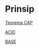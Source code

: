 # Prinsip

[Teorema CAP](Prinsip%2061e0da6790d24c5da64e79a059143d1b/Teorema%20CAP%20be4822e67a8d40888ab5715c7593e4b3.md)

[ACID](Prinsip%2061e0da6790d24c5da64e79a059143d1b/ACID%20b5027554516b4cffb8f4cbd388b2ddc1.md)

[BASE](Prinsip%2061e0da6790d24c5da64e79a059143d1b/BASE%201730606a27b749888399fab40772649e.md)
